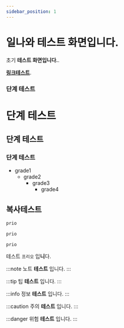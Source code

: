 ```yaml
---
sidebar_position: 1
---
```


# 일나와 테스트 화면입니다.

초기 **테스트 화면입니다.**.

**[링크테스트](http://prio.co.kr)**.

### 단계 테스트

# 단계 테스트
## 단계 테스트
### 단계 테스트

- grade1
  - grade2
    - grade3
      - grade4

## 복사테스트

```bash
prio
```
```java
prio
```

~~~
prio
~~~

테스트 `프리오` 입**니**다.

:::note
노트 **테스트** 입니다.
:::  

:::tip
팁 **테스트** 입니다.
:::  

:::info
정보 **테스트** 입니다.
:::  

:::caution
주의 **테스트** 입니다.
:::  

:::danger
위험 **테스트** 입니다.
:::  
